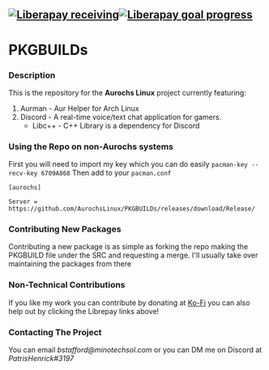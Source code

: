 
[![Liberapay receiving](https://img.shields.io/liberapay/receives/Aurochs.svg?style=for-the-badge)](https://liberapay.com/Aurochs/)[![Liberapay goal progress](https://img.shields.io/liberapay/goal/Aurochs.svg?style=for-the-badge)](https://liberapay.com/Aurochs/)
---
# PKGBUILDs

### Description
This is the repository for the **Aurochs Linux** project currently featuring:

1. Aurman - Aur Helper for Arch Linux
2. Discord - A real-time voice/text chat application for gamers.
    * Libc++ - C++ Library is a dependency for Discord

### Using the Repo on non-Aurochs systems
First you will need to import my key which you can do easily `pacman-key --recv-key 6709A868`
Then add to your `pacman.conf`


`[aurochs]`

`Server = https://github.com/AurochsLinux/PKGBUILDs/releases/download/Release/`



### Contributing New Packages

Contributing a new package is as simple as forking the repo making the PKGBUILD file under the SRC and requesting a merge. I'll usually take over maintaining the packages from there


### Non-Technical Contributions
If you like my work you can contribute by donating at [Ko-Fi](https://ko-fi.com/patris) you can also help out by clicking the Librepay links above!


### Contacting The Project

You can email _bstafford@minotechsol.com_ or you can DM me on Discord at _PatrisHenrick#3197_
